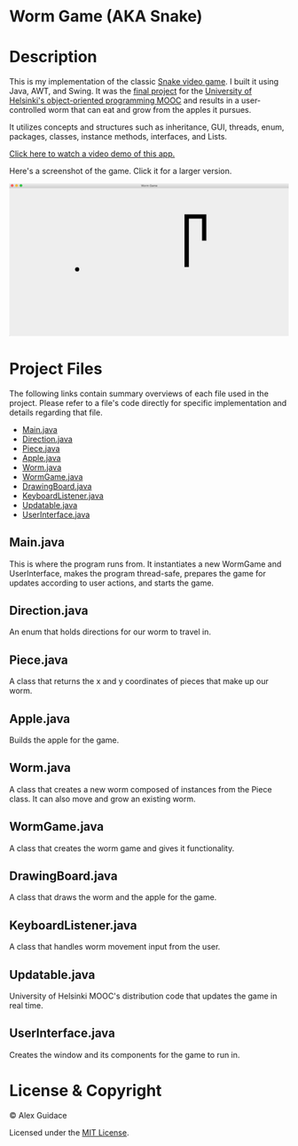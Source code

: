 # **Worm Game (AKA Snake)**

# Description
This is my implementation of the classic [Snake video game](https://www.youtube.com/watch?v=DekS8Pgb1qc). I built it using Java, AWT, and Swing. It was the [final project](https://materiaalit.github.io/2013-oo-programming/part2/week-12/#e49) for the [University of Helsinki's object-oriented programming MOOC](http://moocfi.github.io/courses/2013/programming-part-1/) and results in a user- controlled worm that can eat and grow from the apples it pursues.

It utilizes concepts and structures such as inheritance, GUI, threads, enum, packages, classes, instance methods, interfaces, and Lists.

[Click here to watch a video demo of this app.](https://www.youtube.com/watch?v=jnsBAmoliUo)

Here's a screenshot of the game. Click it for a larger version.

<img src="images/Worm_Game.png">

#

# Project Files
The following links contain summary overviews of each file used in the project. Please refer to a file's code directly for specific implementation and details regarding that file.

* [Main.java](#Main.java)
* [Direction.java](#Direction.java)
* [Piece.java](#Piece.java)
* [Apple.java](#Apple.java)
* [Worm.java](#Worm.java)
* [WormGame.java](#WormGame.java)
* [DrawingBoard.java](#DrawingBoard.java)
* [KeyboardListener.java](#KeyboardListener.java)
* [Updatable.java](#Updatable.java)
* [UserInterface.java](#UserInterface.java)

## Main.java
This is where the program runs from. It instantiates a new WormGame and UserInterface, makes the program thread-safe, prepares the game for updates according to user actions, and starts the game.

## Direction.java
An enum that holds directions for our worm to travel in.

## Piece.java
A class that returns the x and y coordinates of pieces that make up our worm.

## Apple.java
Builds the apple for the game.

## Worm.java
A class that creates a new worm composed of instances from the Piece class. It can also move and grow an existing worm.

## WormGame.java
A class that creates the worm game and gives it functionality.

## DrawingBoard.java
A class that draws the worm and the apple for the game.

## KeyboardListener.java
A class that handles worm movement input from the user.

## Updatable.java
University of Helsinki MOOC's distribution code that updates the game in real time.

## UserInterface.java
Creates the window and its components for the game to run in.

# License & Copyright
© Alex Guidace

Licensed under the [MIT License](License).
